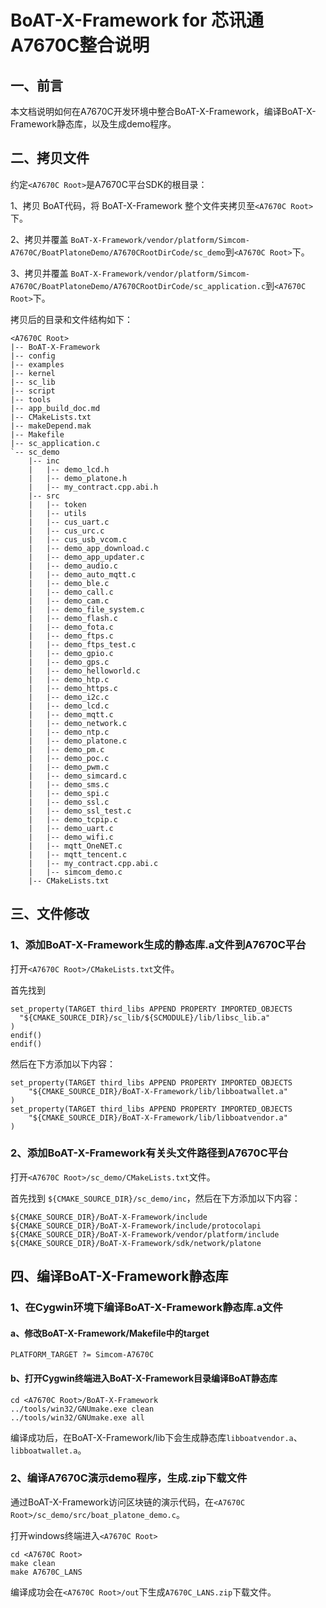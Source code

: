 # BoAT-X-Framework for 芯讯通A7670C整合说明


## 一、前言

本文档说明如何在A7670C开发环境中整合BoAT-X-Framework，编译BoAT-X-Framework静态库，以及生成demo程序。


## 二、拷贝文件

约定`<A7670C Root>`是A7670C平台SDK的根目录：

1、拷贝 BoAT代码，将 BoAT-X-Framework 整个文件夹拷贝至`<A7670C Root>`下。

2、拷贝并覆盖 `BoAT-X-Framework/vendor/platform/Simcom-A7670C/BoatPlatoneDemo/A7670CRootDirCode/sc_demo`到`<A7670C Root>`下。

3、拷贝并覆盖 `BoAT-X-Framework/vendor/platform/Simcom-A7670C/BoatPlatoneDemo/A7670CRootDirCode/sc_application.c`到`<A7670C Root>`下。

拷贝后的目录和文件结构如下：
```
<A7670C Root>
|-- BoAT-X-Framework
|-- config
|-- examples
|-- kernel
|-- sc_lib	
|-- script	
|-- tools
|-- app_build_doc.md
|-- CMakeLists.txt
|-- makeDepend.mak
|-- Makefile
|-- sc_application.c	
`-- sc_demo
    |-- inc
    |   |-- demo_lcd.h
    |   |-- demo_platone.h
    |   |-- my_contract.cpp.abi.h
    |-- src
    |   |-- token
    |   |-- utils
    |   |-- cus_uart.c
    |   |-- cus_urc.c
    |   |-- cus_usb_vcom.c
    |   |-- demo_app_download.c
    |   |-- demo_app_updater.c
    |   |-- demo_audio.c
    |   |-- demo_auto_mqtt.c
    |   |-- demo_ble.c
    |   |-- demo_call.c
    |   |-- demo_cam.c
    |   |-- demo_file_system.c
    |   |-- demo_flash.c
    |   |-- demo_fota.c
    |   |-- demo_ftps.c
    |   |-- demo_ftps_test.c
    |   |-- demo_gpio.c
    |   |-- demo_gps.c
    |   |-- demo_helloworld.c
    |   |-- demo_htp.c
    |   |-- demo_https.c
    |   |-- demo_i2c.c
    |   |-- demo_lcd.c
    |   |-- demo_mqtt.c
    |   |-- demo_network.c
    |   |-- demo_ntp.c
    |   |-- demo_platone.c
    |   |-- demo_pm.c
    |   |-- demo_poc.c
    |   |-- demo_pwm.c
    |   |-- demo_simcard.c
    |   |-- demo_sms.c
    |   |-- demo_spi.c
    |   |-- demo_ssl.c
    |   |-- demo_ssl_test.c
    |   |-- demo_tcpip.c
    |   |-- demo_uart.c
    |   |-- demo_wifi.c
    |   |-- mqtt_OneNET.c
    |   |-- mqtt_tencent.c
    |   |-- my_contract.cpp.abi.c
    |   |-- simcom_demo.c
    |-- CMakeLists.txt
```


## 三、文件修改

### 1、添加BoAT-X-Framework生成的静态库.a文件到A7670C平台

  打开`<A7670C Root>/CMakeLists.txt`文件。
  
  首先找到
  ```
  set_property(TARGET third_libs APPEND PROPERTY IMPORTED_OBJECTS
    "${CMAKE_SOURCE_DIR}/sc_lib/${SCMODULE}/lib/libsc_lib.a"
  )
  endif()
  endif()
  ```
  然后在下方添加以下内容：
  ```
  set_property(TARGET third_libs APPEND PROPERTY IMPORTED_OBJECTS
      "${CMAKE_SOURCE_DIR}/BoAT-X-Framework/lib/libboatwallet.a"
  )
  set_property(TARGET third_libs APPEND PROPERTY IMPORTED_OBJECTS
      "${CMAKE_SOURCE_DIR}/BoAT-X-Framework/lib/libboatvendor.a"
  )
  ```

### 2、添加BoAT-X-Framework有关头文件路径到A7670C平台

  打开`<A7670C Root>/sc_demo/CMakeLists.txt`文件。
  
  首先找到 `${CMAKE_SOURCE_DIR}/sc_demo/inc`，然后在下方添加以下内容：
  ```
  ${CMAKE_SOURCE_DIR}/BoAT-X-Framework/include
  ${CMAKE_SOURCE_DIR}/BoAT-X-Framework/include/protocolapi
  ${CMAKE_SOURCE_DIR}/BoAT-X-Framework/vendor/platform/include
  ${CMAKE_SOURCE_DIR}/BoAT-X-Framework/sdk/network/platone
  ```


## 四、编译BoAT-X-Framework静态库

### 1、在Cygwin环境下编译BoAT-X-Framework静态库.a文件

   #### a、修改BoAT-X-Framework/Makefile中的target
   ```
   PLATFORM_TARGET ?= Simcom-A7670C
   ```
   
   #### b、打开Cygwin终端进入BoAT-X-Framework目录编译BoAT静态库
   ```
   cd <A7670C Root>/BoAT-X-Framework
   ../tools/win32/GNUmake.exe clean
   ../tools/win32/GNUmake.exe all
   ```
   
   编译成功后，在BoAT-X-Framework/lib下会生成静态库`libboatvendor.a`、`libboatwallet.a`。
   

### 2、编译A7670C演示demo程序，生成.zip下载文件

   通过BoAT-X-Framework访问区块链的演示代码，在`<A7670C Root>/sc_demo/src/boat_platone_demo.c`。

   打开windows终端进入`<A7670C Root>`
   ```
   cd <A7670C Root>
   make clean
   make A7670C_LANS
   ```

   编译成功会在`<A7670C Root>/out`下生成`A7670C_LANS.zip`下载文件。